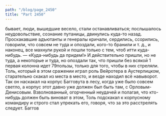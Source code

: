 ```yaml
---
path: "/blog/page_2450"
title: "Part 2450"
---
```


бывает, люди, вышедшие весело, стали останавливаться; послышалось неудовольствие, сознание путаницы, двинулись куда-то назад. Проскакавшие адъютанты и генералы кричали, сердились, ссорились, говорили, что совсем не туда и опоздали, кого-то бранили и т. д., и наконец, все махнули рукой и пошли только с тем, чтоб итти куда-нибудь. — «Куда-нибудь да придем!» И действительно пришли, но не туда, а некоторые и туда, но опоздали так, что пришли без всякой 1 первая колонна идет
79пользы, только для того, чтобы в них стреляли. Толь, который в этом сражении играл роль Вейротера в Аустерлицком, старательно скакал из места в место, и везде находил всё навыворот. Так он наскакал на корпус Багговута в лесу, когда уже было совсем светло, а корпус этот давно уже должен был быть там, с Орловым-Денисовым. Взволнованный, огорченный неудачей и полагая, что кто-нибудь должен быть виноват в этом, Толь подскакал к корпусному командиру и строго стал упрекать его, говоря, что за это расстрелять следует. Баггов
